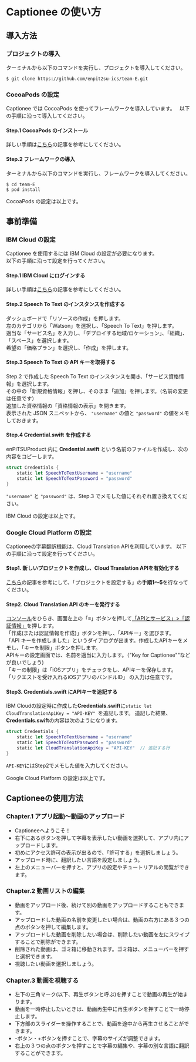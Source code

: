 # Captionee の使い方

## 導入方法

### プロジェクトの導入

ターミナルから以下のコマンドを実行し、プロジェクトを導入してください。

```
$ git clone https://github.com/enpit2su-ics/team-E.git
```  

### CocoaPods の設定

Captionee では CocoaPods を使ってフレームワークを導入しています。  
以下の手順に沿って導入してください。

#### Step.1 CocoaPods のインストール
詳しい手順は[こちら](https://qiita.com/ShinokiRyosei/items/3090290cb72434852460)の記事を参考にしてください。

#### Step.2 フレームワークの導入
ターミナルから以下のコマンドを実行し、フレームワークを導入してください。

```
$ cd team-E
$ pod install
```

CocoaPods の設定は以上です。

## 事前準備

### IBM Cloud の設定

Captionee を使用するには IBM Cloud の設定が必要になります。  
以下の手順に沿って設定を行ってください。

#### Step.1 IBM Cloud にログインする
詳しい手順は[こちら](http://ibm.biz/litecloud)の記事を参考にしてください。

#### Step.2 Speech To Text のインスタンスを作成する
ダッシュボードで「リソースの作成」を押します。  
左のカテゴリから「Watson」を選択し、「Speech To Text」を押します。  
適当な「サービス名」を入力し、「デプロイする地域/ロケーション」、「組織」、「スペース」を選択します。  
希望の「価格プラン」を選択し、「作成」を押します。

#### Step.3 Speech To Text の API キーを取得する
Step.2 で作成した Speech To Text のインスタンスを開き、「サービス資格情報」を選択します。  
その中の「新規資格情報」を押し、そのまま「追加」を押します。（名前の変更は任意です）  
追加した資格情報の「資格情報の表示」を開きます。  
表示された JSON スニペットから、 `"username"` の値と `"password"` の値をメモしておきます。

#### Step.4 Credential.swift を作成する
enPiTSUProduct 内に **Credential.swift** という名前のファイルを作成し、次の内容をコピーします。

```swift
struct Credentials {
    static let SpeechToTextUsername = "username"
    static let SpeechToTextPassword = "password"
}
```
`"username"` と `"password"` は、Step.3 でメモした値にそれぞれ置き換えてください。
  
IBM Cloud の設定は以上です。


### Google Cloud Platform の設定

Captioneeの字幕翻訳機能は、Cloud Translation APIを利用しています。
以下の手順に沿って設定を行ってください。

#### Step1. 新しいプロジェクトを作成し、Cloud Translation APIを有効化する

[こちら](https://cloud.google.com/translate/docs/getting-started?hl=ja#set_up_your_project)の記事を参考にして、「プロジェクトを設定する」の**手順1〜5**を行なってください。

#### Step2. Cloud Translation API のキーを発行する

[コンソール](https://console.cloud.google.com)をひらき、画面左上の「≡」ボタンを押して[「APIとサービス」>「認証情報」](https://console.cloud.google.com/apis/credentials)を押します。    
「作成(または認証情報を作成)」ボタンを押し、「APIキー」を選びます。    
「API キーを作成しました」というダイアログが出ます。作成したAPIキーをメモし、「キーを制限」ボタンを押します。    
APIキーの設定画面では、名前を適当に入力します。（"Key for Captionee""などが良いでしょう)    
「キーの制限」は「iOSアプリ」をチェックをし、APIキーを保存します。    
「リクエストを受け入れるiOSアプリのバンドルID」 の入力は任意です。

#### Step3. Credentials.swift にAPIキーを追記する

IBM Cloudの設定時に作成した**Credentials.swift**に`static let CloudTranslationApiKey = "API-KEY" `を追記します。
追記した結果、**Credentials.swift**の内容は次のようになります。

```swift
struct Credentials {
    static let SpeechToTextUsername = "username"  
    static let SpeechToTextPassword = "password"
    static let CloudTranslationApiKey = "API-KEY"  // 追記する行
}
```

`API-KEY`にはStep2でメモした値を入力してください。

Google Cloud Platform の設定は以上です。

## Captioneeの使用方法

### Chapter.1  アプリ起動〜動画のアップロード

- Captioneeへようこそ！
- 右下にあるボタンを押して字幕を表示したい動画を選択して、アプリ内にアップロードします。
- 初めにアクセス許可の表示が出るので、「許可する」を選択しましょう。
- アップロード時に、翻訳したい言語を設定しましょう。
- 左上のメニューバーを押すと、アプリの設定やチュートリアルの閲覧ができます。

### Chapter.2  動画リストの編集

- 動画をアップロード後、続けて別の動画をアップロードすることもできます。
- アップロードした動画の名前を変更したい場合は、動画の右方にある３つの点のボタンを押して編集します。
- アップロードした動画を削除したい場合は、削除したい動画を左にスワイプすることで削除ができます。
- 削除された動画は、ゴミ箱に移動されます。ゴミ箱は、メニューバーを押すと選択できます。
- 視聴したい動画を選択しましょう。

### Chapter.3  動画を視聴する

- 左下の三角マーク(以下、再生ボタンと呼ぶ)を押すことで動画の再生が始まります。
- 動画を一時停止したいときは、動画再生中に再生ボタンを押すことで一時停止します。
- 下方部のスライダーを操作することで、動画を途中から再生させることができます。
- -ボタン・+ボタンを押すことで、字幕のサイズが調整できます。
- 右上の３つの点のボタンを押すことで字幕の編集や、字幕の別な言語に翻訳することができます。
